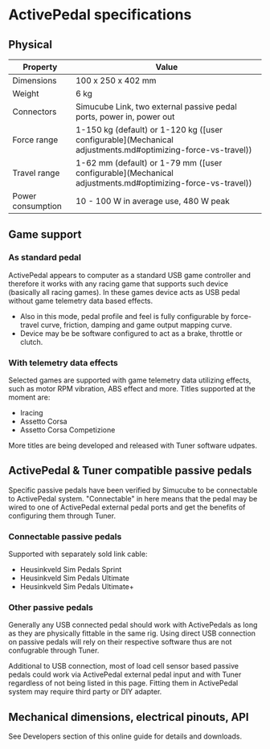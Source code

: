 # ActivePedal specifications

## Physical

| Property          | Value                                                                                                      |
| ----------------- | ---------------------------------------------------------------------------------------------------------- |
| Dimensions        | 100 x 250 x 402 mm                                                                                         |
| Weight            | 6 kg                                                                                                       |
| Connectors        | Simucube Link, two external passive pedal ports, power in, power out                                       |
| Force range       | 1-150 kg (default) or 1-120 kg ([user configurable](Mechanical adjustments.md#optimizing-force-vs-travel)) |
| Travel range      | 1-62 mm (default) or 1-79 mm ([user configurable](Mechanical adjustments.md#optimizing-force-vs-travel))   |
| Power consumption | 10 - 100 W in average use, 480 W peak                                                                      |


## Game support

### As standard pedal

ActivePedal appears to computer as a standard USB game controller and therefore it works with any racing game that supports such device (basically all racing games). In these games device acts as USB pedal without game telemetry data based effects.

- Also in this mode, pedal profile and feel is fully configurable by force-travel curve, friction, damping and game output mapping curve. 
- Device may be be software configured to act as a brake, throttle or clutch.

### With telemetry data effects

Selected games are supported with game telemetry data utilizing effects, such as motor RPM vibration, ABS effect and more. Titles supported at the moment are:

- Iracing
- Assetto Corsa
- Assetto Corsa Competizione

More titles are being developed and released with Tuner software udpates.

## ActivePedal & Tuner compatible passive pedals

Specific passive pedals have been verified by Simucube to be connectable to ActivePedal system. "Connectable" in here means that the pedal may be wired to one of ActivePedal external pedal ports and get the benefits of configuring them through Tuner. 

### Connectable passive pedals

Supported with separately sold link cable:

* Heusinkveld Sim Pedals Sprint
* Heusinkveld Sim Pedals Ultimate
* Heusinkveld Sim Pedals Ultimate+

### Other passive pedals

Generally any USB connected pedal should work with ActivePedals as long as they are physically fittable in the same rig. Using direct USB connection on passive pedals will rely on their respective software thus are not confugrable through Tuner.

Additional to USB connection, most of load cell sensor based passive pedals could work via ActivePedal external pedal input and with Tuner regardless of not being listed in this page. Fitting them in ActivePedal system may require third party or DIY adapter.

## Mechanical dimensions, electrical pinouts, API

See Developers section of this online guide for details and downloads.

